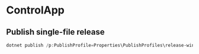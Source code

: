 ﻿# ControlApp

## Publish single-file release

```PowerShell
dotnet publish /p:PublishProfile=Properties\PublishProfiles\release-win-x64.pubxml
```

